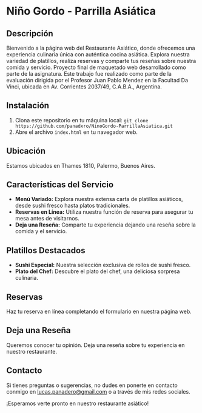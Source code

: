 # Niño Gordo - Parrilla Asiática

## Descripción
Bienvenido a la página web del Restaurante Asiático, donde ofrecemos una experiencia culinaria única con auténtica cocina asiática. Explora nuestra variedad de platillos, realiza reservas y comparte tus reseñas sobre nuestra comida y servicio.
Proyecto final de maquetado web desarrollado como parte de la asignatura. Este trabajo fue realizado como parte de la evaluación dirigida por el Profesor Juan Pablo Mendez en la Facultad Da Vinci, ubicada en Av. Corrientes 2037/49, C.A.B.A., Argentina.

## Instalación
1. Clona este repositorio en tu máquina local: `git clone https://github.com/panadxro/NinoGordo-ParrillaAsiatica.git`
2. Abre el archivo `index.html` en tu navegador web.

## Ubicación
Estamos ubicados en Thames 1810, Palermo, Buenos Aires.

## Características del Servicio
- **Menú Variado:** Explora nuestra extensa carta de platillos asiáticos, desde sushi fresco hasta platos tradicionales.
- **Reservas en Línea:** Utiliza nuestra función de reserva para asegurar tu mesa antes de visitarnos.
- **Deja una Reseña:** Comparte tu experiencia dejando una reseña sobre la comida y el servicio.

## Platillos Destacados
- **Sushi Especial:** Nuestra selección exclusiva de rollos de sushi fresco.
- **Plato del Chef:** Descubre el plato del chef, una deliciosa sorpresa culinaria.

## Reservas
Haz tu reserva en línea completando el formulario en nuestra página web.

## Deja una Reseña
Queremos conocer tu opinión. Deja una reseña sobre tu experiencia en nuestro restaurante.

## Contacto
Si tienes preguntas o sugerencias, no dudes en ponerte en contacto conmigo en lucas.panadero@gmail.com o a través de mis redes sociales.

¡Esperamos verte pronto en nuestro restaurante asiático!
